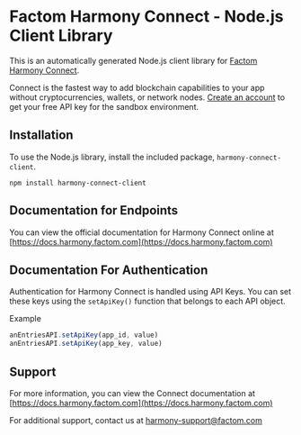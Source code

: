 # Factom Harmony Connect - Node.js Client Library

This is an automatically generated Node.js client library for [Factom Harmony Connect](https://www.factom.com/products/harmony-connect/).

Connect is the fastest way to add blockchain capabilities to your app without cryptocurrencies, wallets, or network nodes. [Create an account](https://account.factom.com/) to get your free API key for the sandbox environment.

## Installation

To use the Node.js library, install the included package, `harmony-connect-client`.

```
npm install harmony-connect-client
```

## Documentation for Endpoints

You can view the official documentation for Harmony Connect online at [https://docs.harmony.factom.com](https://docs.harmony.factom.com)


## Documentation For Authentication

Authentication for Harmony Connect is handled using API Keys. You can set these keys using the `setApiKey()` function that belongs to each API object.

Example
```js
anEntriesAPI.setApiKey(app_id, value)
anEntriesAPI.setApiKey(app_key, value)
```

## Support

For more information, you can view the Connect documentation at [https://docs.harmony.factom.com](https://docs.harmony.factom.com)


For additional support, contact us at harmony-support@factom.com